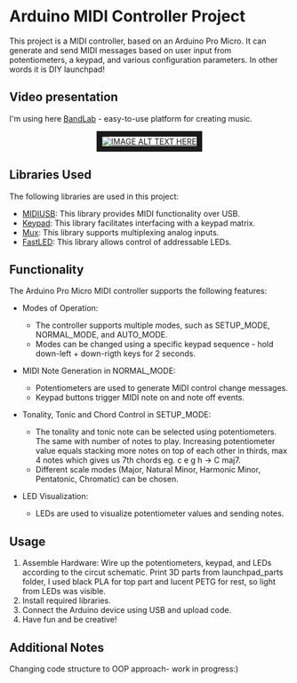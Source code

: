 # Arduino MIDI Controller Project

This project is a MIDI controller, based on an Arduino Pro Micro. It can generate and send MIDI messages based on user input from potentiometers, a keypad, and various configuration parameters. In other words it is DIY launchpad! 

## Video presentation
I'm using here [BandLab](https://www.bandlab.com/feed/trending)  - easy-to-use platform for creating music.

<p align="center">
<a href="http://www.youtube.com/watch?feature=player_embedded&v=7bkNr0ojT5M
" target="_blank"><img src="http://img.youtube.com/vi/7bkNr0ojT5M/0.jpg" 
alt="IMAGE ALT TEXT HERE" width="%80" height="%45" border="10" /></a>
</p>

## Libraries Used

The following libraries are used in this project:
- [MIDIUSB](https://github.com/arduino-libraries/MIDIUSB/): This library provides MIDI functionality over USB.
- [Keypad](https://github.com/Chris--A/Keypad): This library facilitates interfacing with a keypad matrix.
- [Mux](https://github.com/stechio/arduino-ad-mux-lib): This library supports multiplexing analog inputs.
- [FastLED](https://github.com/FastLED/FastLED): This library allows control of addressable LEDs.

## Functionality

The Arduino Pro Micro MIDI controller supports the following features:

- Modes of Operation:
  - The controller supports multiple modes, such as SETUP_MODE, NORMAL_MODE, and AUTO_MODE.
  - Modes can be changed using a specific keypad sequence - hold down-left + down-rigth keys for 2 seconds.

- MIDI Note Generation in NORMAL_MODE:
  - Potentiometers are used to generate MIDI control change messages.
  - Keypad buttons trigger MIDI note on and note off events.

- Tonality, Tonic and Chord Control in SETUP_MODE:
  - The tonality and tonic note can be selected using potentiometers. The same with number of notes to play. Increasing potentiometer value equals stacking more notes on top of each other in thirds, max 4 notes which gives us 7th chords eg. c e g h -> C maj7. 
  - Different scale modes (Major, Natural Minor, Harmonic Minor, Pentatonic, Chromatic) can be chosen.

- LED Visualization:
  - LEDs are used to visualize potentiometer values and sending notes.

## Usage

1. Assemble Hardware: Wire up the potentiometers, keypad, and LEDs according to the circut schematic. Print 3D parts from launchpad_parts folder, I used black PLA for top part and lucent PETG for rest, so light from LEDs was visible. 
2. Install required libraries.
3. Connect the Arduino device using USB and upload code.
4. Have fun and be creative!

## Additional Notes
Changing code structure to OOP approach- work in progress:) 

   
